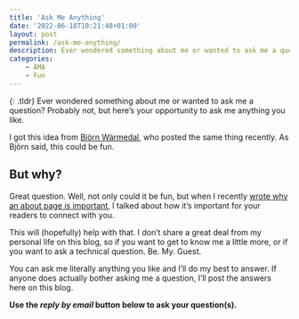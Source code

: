 ```yaml
---
title: 'Ask Me Anything'
date: '2022-06-18T10:21:48+01:00'
layout: post
permalink: /ask-me-anything/
description: Ever wondered something about me or wanted to ask me a question? Probably not, but here’s your opportunity to ask me anything you like.
categories:
    - AMA
    - Fun
---
```

{: .tldr}
Ever wondered something about me or wanted to ask me a question? Probably not, but here’s your opportunity to ask me anything you like.

I got this idea from [Björn Wärmedal](https://warmedal.se/~bjorn/posts/2022-04-01-ask-me-literally-anything.html), who posted the same thing recently. As Björn said, this could be fun.

## But why?

Great question. Well, not only could it be fun, but when I recently [wrote why an about page is important](/the-importance-of-an-about-page/), I talked about how it’s important for your readers to connect with you.

This will (hopefully) help with that. I don’t share a great deal from my personal life on this blog, so if you want to get to know me a little more, or if you want to ask a technical question. Be. My. Guest.

You can ask me literally anything you like and I’ll do my best to answer. If anyone does actually bother asking me a question, I’ll post the answers here on this blog.

**Use the *reply by email* button below to ask your question(s).**